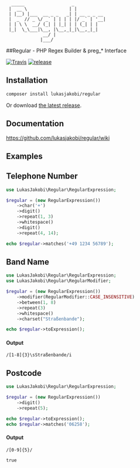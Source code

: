 ```asciidoc
  _____                  _            
 |  __ \                | |           
 | |__) |___  __ _ _   _| | __ _ _ __ 
 |  _  // _ \/ _` | | | | |/ _` | '__|
 | | \ \  __/ (_| | |_| | | (_| | |   
 |_|  \_\___|\__, |\__,_|_|\__,_|_|   
              __/ |                   
             |___/                                                                  
```
##Regular - PHP Regex Builder & preg_* Interface

[![Travis](https://img.shields.io/travis/lukasjakobi/regular.svg?style=flat-square)](https://travis-ci.org/lukasjakobi/regular)
[![release](https://img.shields.io/github/release/lukasjakobi/regular.svg?style=flat-square)](https://github.com/lukasjakobi/regular/releases)

## Installation

```bash
composer install lukasjakobi/regular
```

Or download [the latest release](https://github.com/lukasjakobi/regular/releases/latest).


## Documentation

https://github.com/lukasjakobi/regular/wiki


## Examples

## Telephone Number
```php
use LukasJakobi\Regular\RegularExpression;

$regular = (new RegularExpression())
    ->char('+')
    ->digit()
    ->repeat(1, 3)
    ->whitespace()
    ->digit()
    ->repeat(4, 14);

echo $regular->matches('+49 1234 56789');
```

## Band Name

```php
use LukasJakobi\Regular\RegularExpression;
use LukasJakobi\Regular\RegularModifier;

$regular = (new RegularExpression())
    ->modifier(RegularModifier::CASE_INSENSITIVE)
    ->between(1, 8)
    ->repeat(3)
    ->whitespace()
    ->charset("Straßenbande");

echo $regular->toExpression();
```

#### Output
```regexp
/[1-8]{3}\sStraßenbande/i
```

## Postcode

```php
use LukasJakobi\Regular\RegularExpression;

$regular = (new RegularExpression())
    ->digit()
    ->repeat(5);

echo $regular->toExpression();
echo $regular->matches('06258');
```

#### Output
```regexp
/[0-9]{5}/
```
```
true
```
